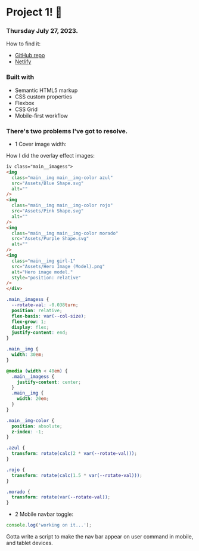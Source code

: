 # Project 1! 👋

### Thursday July 27, 2023.

How to find it:

- [GitHub repo](https://github.com/yefreescoding/30-projects-30-days/tree/main/project-1)
- [Netlify](https://www.netlify.com/)

### Built with

- Semantic HTML5 markup
- CSS custom properties
- Flexbox
- CSS Grid
- Mobile-first workflow

### There's two problems I've got to resolve.

- 1 Cover image width:

How I did the overlay effect images:

```html
iv class="main__imagess">
<img
  class="main__img main__img-color azul"
  src="Assets/Blue Shape.svg"
  alt=""
/>
<img
  class="main__img main__img-color rojo"
  src="Assets/Pink Shape.svg"
  alt=""
/>
<img
  class="main__img main__img-color morado"
  src="Assets/Purple Shape.svg"
  alt=""
/>
<img
  class="main__img girl-1"
  src="Assets/Hero Image (Model).png"
  alt="Hero image model."
  style="position: relative"
/>
</div>
```

```css
.main__imagess {
  --rotate-val: -0.038turn;
  position: relative;
  flex-basis: var(--col-size);
  flex-grow: 1;
  display: flex;
  justify-content: end;
}

.main__img {
  width: 30em;
}

@media (width < 40em) {
  .main__imagess {
    justify-content: center;
  }
  .main__img {
    width: 20em;
  }
}

.main__img-color {
  position: absolute;
  z-index: -1;
}

.azul {
  transform: rotate(calc(2 * var(--rotate-val)));
}

.rojo {
  transform: rotate(calc(1.5 * var(--rotate-val)));
}

.morado {
  transform: rotate(var(--rotate-val));
}
```

- 2 Mobile navbar toggle:

```js
console.log('working on it...');
```

Gotta write a script to make the nav bar appear on user command in mobile, and tablet devices.

